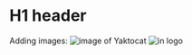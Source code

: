 # H1 header
Adding images:
![image of Yaktocat](https://octodex.github.com/images/yaktocat.png)
![in logo](https://upload.wikimedia.org/wikipedia/commons/c/ca/LinkedIn_logo_initials.png)
